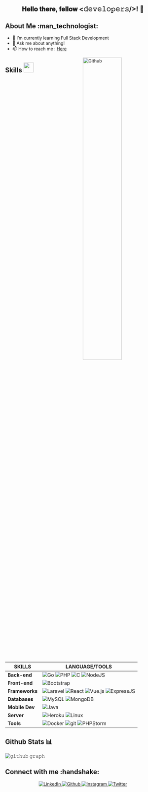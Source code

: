 <div align="center">
<h2> 𝐇𝐞𝐥𝐥𝐨 𝐭𝐡𝐞𝐫𝐞, 𝐟𝐞𝐥𝐥𝐨𝐰 <𝚍𝚎𝚟𝚎𝚕𝚘𝚙𝚎𝚛𝚜/>! 👋</h2>
</div>

<h2> About Me :man_technologist:</h2>

- 🌱 I’m currently learning Full Stack Development
- 💬 Ask me about anything!
- 📫 How to reach me : <a href="https://www.linkedin.com/in/maulidandev/" target="_blank">Here</a>

<img width="50%" align="right" alt="Github" src="https://raw.githubusercontent.com/maulidandev/maulidandev/main/Night-Coding.gif" />

<h2> Skills <img src = "https://media2.giphy.com/media/QssGEmpkyEOhBCb7e1/giphy.gif?cid=ecf05e47a0n3gi1bfqntqmob8g9aid1oyj2wr3ds3mg700bl&rid=giphy.gif" width = 32px> </h2>

| SKILLS  | LANGUAGE/TOOLS |
| ------------- | ------------- |
|**Back-end** | <img alt="Go" src="https://img.shields.io/badge/go-%2300ADD8?style=flat-square&logo=go&logoColor=white"/> <img alt="PHP" src="https://img.shields.io/badge/php-%23777BB4?style=flat-square&logo=php&logoColor=white"/> <img alt="C" src="https://img.shields.io/badge/c-%2300599C?style=flat-square&logo=c&logoColor=white"/> <img alt="NodeJS" src="https://img.shields.io/badge/node.js-6DA55F?style=flat-square&logo=node.js&logoColor=white" />  |
|**Front-end**| <img alt="Bootstrap" src="https://img.shields.io/badge/bootstrap-%23563D7C?style=flat-square&logo=bootstrap&logoColor=white"/> |
|**Frameworks**| <img alt="Laravel" src="https://img.shields.io/badge/laravel-%23FF2D20?style=flat-square&logo=laravel&logoColor=white" /> <img alt="React" src="https://img.shields.io/badge/-React-45b8d8?style=flat-square&logo=react&logoColor=white" /> <img alt="Vue.js" src="https://img.shields.io/badge/vuejs-%2335495e?style=flat-square&logo=vue.js&logoColor=white&logoColor=%234FC08D" /> <img alt="ExpressJS" src="https://img.shields.io/badge/express.js-%23404d59?style=flat-square&logo=express&logoColor=white" /> |
|**Databases**| <img alt="MySQL" src="https://img.shields.io/badge/mysql-%2300f?style=flat-square&logo=mysql&logoColor=white&color=black" /> <img alt="MongoDB" src="https://img.shields.io/badge/MongoDB-%234ea94b?style=flat-square&logo=mongodb&logoColor=white" /> |
|**Mobile Dev**| <img alt="Java" src="https://img.shields.io/badge/java-%23ED8B00?style=flat-square&logo=java&logoColor=white" /> |
|**Server**| <img alt="Heroku" src="https://img.shields.io/badge/-Heroku-430098?style=flat-square&logo=heroku&logoColor=white" /> <img alt="Linux" src="https://img.shields.io/badge/Ubuntu-E95420?style=flat-square&logo=ubuntu&logoColor=white" /> |
|**Tools**| <img alt="Docker" src="https://img.shields.io/badge/-Docker-46a2f1?style=flat-square&logo=docker&logoColor=white" /> <img alt="git" src="https://img.shields.io/badge/-Git-F05032?style=flat-square&logo=git&logoColor=white" /> <img alt="PHPStorm" src="https://img.shields.io/badge/phpstorm-143?style=flat-square&logo=phpstorm&logoColor=black&color=black&labelColor=darkorchid" /> |

<h2>Github Stats 📊 </h2>

![𝚐𝚒𝚝𝚑𝚞𝚋 𝚐𝚛𝚊𝚙𝚑](https://activity-graph.herokuapp.com/graph?username=maulidandev&theme=react-dark&hide_border=true&area=true)

<h2> Connect with me :handshake: </h2>
<div align="center">

<a href="https://www.linkedin.com/in/maulidandev/" target="_blank">
<img src="https://img.shields.io/badge/LinkedIn-%230077B5.svg?&style=flat-square&logo=linkedin&logoColor=white" alt="LinkedIn">
</a>
<a href="https://www.linkedin.com/in/maulidandev/" target="_blank">
<img src="https://img.shields.io/badge/Github-%fedcba.svg?&style=flat-square&logo=github&logoColor=white&color=black" alt="Github">
</a>
<a href="https://www.instagram.com/maulidannashuha/" target="_blank">
<img src="https://img.shields.io/badge/Instagram-%23E4405F.svg?&style=flat-square&logo=instagram&logoColor=white" alt="Instagram">
</a>
<a href="https://twitter.com/maulidandev" target="_blank">
<img src="https://img.shields.io/badge/Twitter-%231DA1F2.svg?&style=flat-square&logo=twitter&logoColor=white" alt="Twitter">
</a>
<!--<a href="https://dev.to/ABSphreak" target="_blank">
<img src="https://img.shields.io/badge/DEV-%230A0A0A.svg?&style=flat-square&logo=DEV.to&logoColor=white" alt="DEV.to">
</a>
<a href="https://open.spotify.com/user/0170agi99s5hh187g7mtz245b" target="_blank">
<img src="https://img.shields.io/badge/Spotify-%231ED760.svg?&style=flat-square&logo=spotify&logoColor=white" alt="Spotify">
</a>
![Google Cloud](https://img.shields.io/badge/GoogleCloud-%234285F4.svg?style=for-the-badge&logo=google-cloud&logoColor=white)
![DigitalOcean](https://img.shields.io/badge/DigitalOcean-%230167ff.svg?style=for-the-badge&logo=digitalOcean&logoColor=white)
![AWS](https://img.shields.io/badge/AWS-%23FF9900.svg?style=for-the-badge&logo=amazon-aws&logoColor=white)
-->
</div>
<!--
**maulidandev/maulidandev** is a ✨ _special_ ✨ repository because its `README.md` (this file) appears on your GitHub profile.

Here are some ideas to get you started:

- 🔭 I’m currently working on ...
- 🌱 I’m currently learning ...
- 👯 I’m looking to collaborate on ...
- 🤔 I’m looking for help with ...
- 💬 Ask me about ...
- 📫 How to reach me: ...
- 😄 Pronouns: ...
- ⚡ Fun fact: ...
  -->
